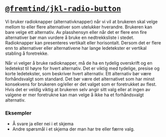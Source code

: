 # [`@fremtind/jkl-radio-button`](https://fremtind.github.io/jokul/components/radiobutton/)

Vi bruker radioknapper (alternativknapper) når vi vil at brukeren skal velge mellom to eller flere alternativer som utelukker hverandre. Brukeren kan bare velge ett alternativ. Av plasshensyn eller når det er flere enn fire alternativer bør man vurdere å bruke en nedtrekksliste i stedet. Radioknapper kan presenteres vertikalt eller horisontalt. Dersom det er flere enn to alternativer eller alternativene har lange ledetekster er vertikal stabling å foretrekke.

Når vi velger å bruke radioknapper, må de ha en tydelig overskrift og en ledetekst til høyre for hvert alternativ. Det er viktig med tydelige, presise og korte ledetekster, som beskriver hvert alternativ. Ett alternativ bør være forhåndsvalgt som standard. Det bør være det alternativet som har minst konsekvens for brukeren og/eller er det valget som er foretrukket av flest. Hvis det er veldig viktig at brukeren selv angir sitt valg eller at ingen av valgene er mer foretrukne kan man velge å ikke ha et forhåndsvalgt alternativ.

### Eksempler
- Å svare ja eller nei i et skjema
- Andre spørsmål i et skjema der man har tre eller færre valg.
